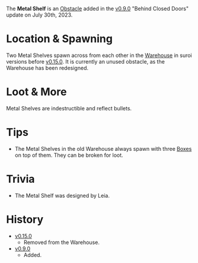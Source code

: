The **Metal Shelf** is an [Obstacle](/obstacles) added in the [v0.9.0](https://github.com/HasangerGames/suroi/releases/tag/v0.9.0) "Behind Closed Doors" update on July 30th, 2023.

# Location & Spawning

Two Metal Shelves spawn across from each other in the [Warehouse](/buildings/warehouse) in suroi versions before [v0.15.0](https://github.com/HasangerGames/suroi/releases/tag/v0.15.0). It is currently an unused obstacle, as the Warehouse has been redesigned.

# Loot & More

Metal Shelves are indestructible and reflect bullets.

# Tips

- The Metal Shelves in the old Warehouse always spawn with three [Boxes](/obstacles/boxes) on top of them. They can be broken for loot.

# Trivia

- The Metal Shelf was designed by Leia.

# History
- [v0.15.0](https://github.com/HasangerGames/suroi/releases/tag/v0.15.0)
  - Removed from the Warehouse.
- [v0.9.0](https://github.com/HasangerGames/suroi/releases/tag/v0.9.0)
  - Added.